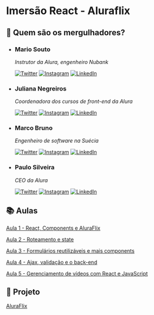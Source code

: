 # Imersão React - Aluraflix

## :diving_mask: Quem são os mergulhadores?

* ### Mario Souto
  *Instrutor da Alura, engenheiro Nubank*

  [![Twitter](https://img.shields.io/badge/-omariosouto-1DA1F2?style=flat&logo=twitter&logoColor=white&labelColor=1DA1F2&link=https://twitter.com/omariosouto/)](https://twitter.com/omariosouto) [![Instagram](https://img.shields.io/badge/-omariosouto-E4405F?style=flat&logo=instagram&logoColor=white&labelColor=E4405F&link=https://www.instagram.com/omariosouto/)](https://www.instagram.com/omariosouto/) [![LinkedIn](https://img.shields.io/badge/-omariosouto-0077B5?style=flat&logo=linkedin&logoColor=white&labelColor=0077B5&link=https://www.linkedin.com/in/omariosouto/)](https://www.linkedin.com/in/omariosouto/)

* ### Juliana Negreiros 
  *Coordenadora dos cursos de front-end da Alura*

  [![Twitter](https://img.shields.io/badge/-juunegreiros-1DA1F2?style=flat&logo=twitter&logoColor=white&labelColor=1DA1F2&link=https://twitter.com/juunegreiros)](https://twitter.com/juunegreiros) [![Instagram](https://img.shields.io/badge/-juu__negreiros-E4405F?style=flat&logo=instagram&logoColor=white&labelColor=E4405F&link=https://www.instagram.com/juu_negreiros/)](https://www.instagram.com/juu_negreiros/) [![LinkedIn](https://img.shields.io/badge/-juliananegreiros-0077B5?style=flat&logo=linkedin&logoColor=white&labelColor=0077B5&link=https://www.linkedin.com/in/juliananegreiros/)](https://www.linkedin.com/in/juliananegreiros/)

* ### Marco Bruno 
  *Engenheiro de software na Suécia*

  [![Twitter](https://img.shields.io/badge/-marcobrunodev-1DA1F2?style=flat&logo=twitter&logoColor=white&labelColor=1DA1F2&link=https://twitter.com/marcobrunodev)](https://twitter.com/marcobrunodev) [![Instagram](https://img.shields.io/badge/-marcobrunodev-E4405F?style=flat&logo=instagram&logoColor=white&labelColor=E4405F&link=https://www.instagram.com/marcobrunodev/)](https://www.instagram.com/marcobrunodev/) [![LinkedIn](https://img.shields.io/badge/-marcobrunobr-0077B5?style=flat&logo=linkedin&logoColor=white&labelColor=0077B5&link=https://www.linkedin.com/in/marcobrunobr/)](https://www.linkedin.com/in/marcobrunobr/)

* ### Paulo Silveira 
  *CEO da Alura*

  [![Twitter](https://img.shields.io/badge/-paulo__caelum-1DA1F2?style=flat&logo=twitter&logoColor=white&labelColor=1DA1F2&link=https://twitter.com/paulo_caelum)](https://twitter.com/paulo_caelum) [![Instagram](https://img.shields.io/badge/-paulo__hipster-E4405F?style=flat&logo=instagram&logoColor=white&labelColor=E4405F&link=https://www.instagram.com/paulo_hipster/)](https://www.instagram.com/paulo_hipster/) [![LinkedIn](https://img.shields.io/badge/-paulosilveira-0077B5?style=flat&logo=linkedin&logoColor=white&labelColor=0077B5&link=https://www.linkedin.com/in/paulosilveira/)](https://www.linkedin.com/in/paulosilveira/)


## :books: Aulas

[Aula 1 - React, Components e AluraFlix](aula1.md)

[Aula 2 - Roteamento e state](aula2.md)

[Aula 3 - Formulários reutilizáveis e mais components](aula3.md)

[Aula 4 - Ajax, validação e o back-end](aula4.md)

[Aula 5 - Gerenciamento de vídeos com React e JavaScript](aula5.md)

## :ocean: Projeto

[AluraFlix](https://github.com/imersao-alura/aluraflix)
